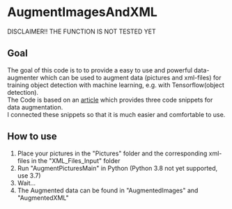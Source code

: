 # AugmentImagesAndXML

DISCLAIMER!! THE FUNCTION IS NOT TESTED YET

## Goal

The goal of this code is to to provide a easy to use and powerful data-augmenter which can be used to augment data (pictures and xml-files) for training object detection with machine learning, e.g. with Tensorflow(object detection).   
The Code is based on an [article](https://medium.com/@bhuwanbhattarai/image-data-augmentation-and-parsing-into-an-xml-file-in-pascal-voc-format-for-object-detection-4cca3d24b33b) which provides three code snippets for data augmentation.   
I connected these snippets so that it is much easier and comfortable to use.

## How to use

1. Place your pictures in the "Pictures" folder and the corresponding xml-files in the "XML_Files_Input" folder
2. Run "AugmentPicturesMain" in Python (Python 3.8 not yet supported, use 3.7)
3. Wait...
4. The Augmented data can be found in "AugmentedImages" and "AugmentedXML"